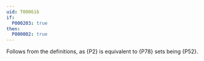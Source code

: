 ```yaml
---
uid: T000616
if:
  P000203: true
then:
  P000002: true
---
```


Follows from the definitions, as {P2} is equivalent to
{P78} sets being {P52}.
